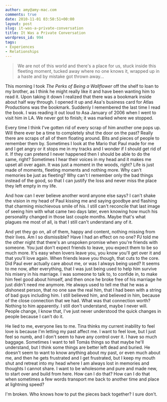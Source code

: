 ```yaml
---
author: amy@amy-mac.com
comments: true
date: 2010-11-01 03:50:51+00:00
layout: post
slug: it-was-a-private-conversation
title: It Was a Private Conversation
wordpress_id: 994
tags:
- Experiences
- Relationships
---
```


> We are not of this world and there's a place for us, stuck inside this fleeting moment, tucked away where no one knows it, wrapped up in a haste and by mistake got thrown away...

This morning I took _The Perks of Being a Wallflower_ off the shelf to loan to my brother, as I think he might really like it and have been wanting him to read it. Upon taking it down I realized that there was a bookmark inside about half way through. I opened it up and Asa's business card for Atlas Productions was the bookmark. Suddenly I remembered the last time I read the book. I was reading it out loud to Asa January of 2006 when I went to visit him in LA. We never got to finish; it was marked where we stopped.

Every time I think I've gotten rid of every scrap of him another one pops up. Will there ever be a time to completely shut the door on the past? Really there are scraps of all of them floating around. Bits and pieces of people to remember them by. Sometimes I look at the Mario that Paul made for me and I get angry or it stops me in my tracks and I wonder if I should get rid of it. If they can pretend I never happened then I should be able to do the same, right? Sometimes I hear their voices in my head and it makes me upset all over again. It was just a moment in the woods, right? Life is just made of moments, fleeting moments and nothing more. Why can't memories be just as fleeting? Why can't I remember only the bad things instead of the good, so that I can justify the loss and never miss the place they left empty in my life.

And how can I ever believe another word anyone else says? I can't shake the vision in my head of Paul kissing me and saying goodbye and flashing that charming mischievous smile of his. I still can't reconcile that last image of seeing him with what came two days later, even knowing how much his personality changed in those last couple months. Maybe that's what plagues me most of all, is that I still can't understand any of it.

And yet they go on, all of them, happy and content, nothing missing from their lives. Am I so dismissible? Have I had an effect on no one? PJ told me the other night that there's an unspoken promise when you're friends with someone. You just don't expect friends to leave, you expect them to be so much more. It's easy when lovers leave you, you know you'll get over it and that you'll love again. When friends leave you though, that cuts to the core. Did Paul ever actually care about me, or was I always being used? It seems to me now, after everything, that I was just being used to help him survive his misery in his marriage. I was someone to talk to, to confide in, to make him feel good about himself, and then once he broke free of his marriage he just didn't need me anymore. He always used to tell me that he was a dishonest person, that no one saw the real him, that I had been with a string of bad guys including him. I still believed him, and believed in him, because of the close connection that we had. What was that connection worth? Nothing to him apparently. I still don't understand, maybe I never will. People change, I know that, I've just never understood the quick changes in people because I can't do it.

He lied to me, everyone lies to me. Tina thinks my current inability to feel love is because I'm letting my past affect me. I want to feel love, but I just feel so numb, and I don't seem to have any control over it. I have so much baggage. Sometimes I want to tell Tomás things so that maybe he'll understand, but I think some things are better left dead and buried. He doesn't seem to want to know anything about my past, or even much about me, and then he gets frustrated and I get frustrated, but I keep my mouth shut and retreat into my head where I am always lost in memories and thoughts I cannot share. I want to be wholesome and pure and made new, to start over and build from here. How can I do that? How can I do that when sometimes a few words transport me back to another time and place at lightning speed?

I'm broken. Who knows how to put the pieces back together? I sure don't.
